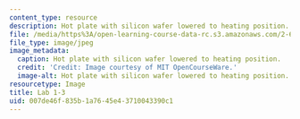 ```yaml
---
content_type: resource
description: Hot plate with silicon wafer lowered to heating position.
file: /media/https%3A/open-learning-course-data-rc.s3.amazonaws.com/2-672-project-laboratory-spring-2009/007de46f835b1a7645e43710043390c1_lab1-3.jpg
file_type: image/jpeg
image_metadata:
  caption: Hot plate with silicon wafer lowered to heating position.
  credit: 'Credit: Image courtesy of MIT OpenCourseWare.'
  image-alt: Hot plate with silicon wafer lowered to heating position.
resourcetype: Image
title: Lab 1-3
uid: 007de46f-835b-1a76-45e4-3710043390c1
---
```

